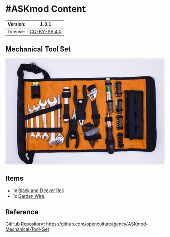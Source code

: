 # #ASKmod Content

| Version: | 1.0.1        |
| -------- | ------------ |
| License: | [CC-BY-SA 4.0](https://github.com/opencultureagency/ASKmod-Mechanical-Tool-Set/blob/main/LICENSE.md) |

## Mechanical Tool Set

![#ASKmod mechanical tool set](https://raw.githubusercontent.com/opencultureagency/ASKmod-Mechanical-Tool-Set/d4c07eb3afddaa17bd924d39073454983b1cd46e/images/ASKmod-Mechanical-Tool-Set.jpg)

## Items

- 1x [Black and Decker Roll](https://askotec.openculture.agency/product/blackdecker-tool-set/)
- 1x [Garden Wire](https://askotec.openculture.agency/product/garden-wire/)

## Reference

GitHub Repository: https://github.com/opencultureagency/ASKmod-Mechanical-Tool-Set